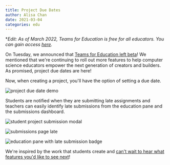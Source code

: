 ```yaml
---
title: Project Due Dates
author: Alisa Chan
date: 2021-03-04
categories: edu
---
```


**Edit: As of March 2022, Teams for Education is free for all educators. You can gain access [here](https://replit.com/teams-for-education).*

On Tuesday, we announced that [Teams for Education left beta](https://blog.replit.com/teams_release)! We mentioned that we're continuing to roll out more features to help computer science educators empower the next generation of creators and builders. As promised, project due dates are here!

Now, when creating a project, you'll have the option of setting a due date.

<img src="https://blog.repl.it/images/teams_edu/project-due-date.gif"
alt="project due date demo" 
/>

Students are notified when they are submitting late assignments and teachers can easily identify late submissions from the education pane and the submissions dashboard.

<img src="https://blog.repl.it/images/teams_edu/submit-repl-modal.png"
alt="student project submission modal" 
/>

<img src="https://blog.repl.it/images/teams_edu/submissions-page-late.png"
alt="submissions page late" 
/>

<img src="https://blog.repl.it/images/teams_edu/edu_pane_late.png"
alt="education pane with late submission badge" 
/>

We're inspired by the work that students create and [can't wait to hear what features you'd like to see next](https://replit.canny.io/teams-for-education)!

